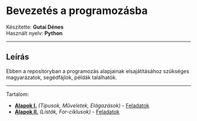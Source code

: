 # Bevezetés a programozásba

Készítette: **Gutai Dénes** \
Használt nyelv: **Python**

---

## Leírás

Ebben a repositoryban a programozás alapjainak elsajátításához szükséges magyarázatok, segédfájlok, példák találhatók.

---

Tartalom:

- **[Alapok I.](/basics/first.py)** _(Típusok, Műveletek, Elágazások)_ - [Feladatok](/feladatok/feladatok_1.md)
- **[Alapok II.](/basics/second.py)** _(Listák, For-ciklusok)_ - [Feladatok](/feladatok/feladatok_2.md)
